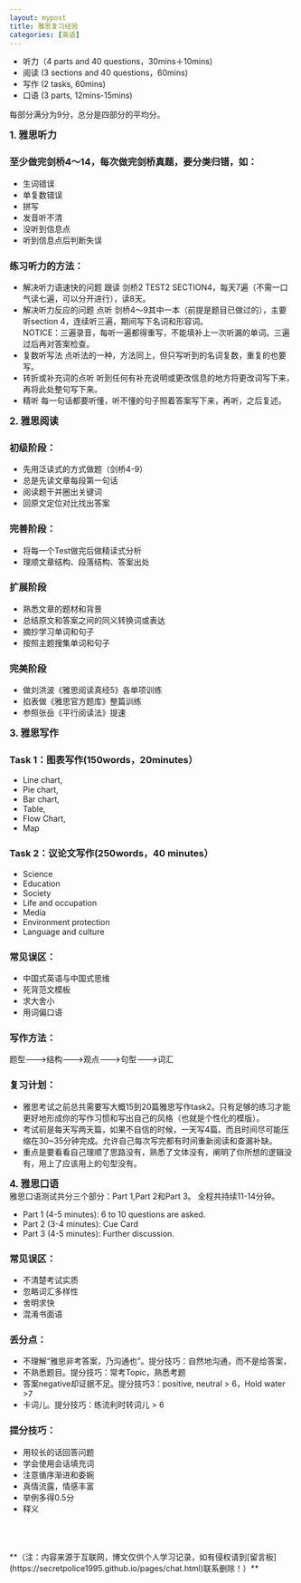 ```yaml
---
layout: mypost
title: 雅思复习经验
categories: [英语]
---
```


- 听力（4 parts and 40 questions，30mins＋10mins)
- 阅读 (3 sections and 40 questions，60mins)
- 写作 (2 tasks, 60mins)
- 口语 (3 parts, 12mins-15mins)

每部分满分为9分，总分是四部分的平均分。
	
<big>**1. 雅思听力**</big>  
### 至少做完剑桥4～14，每次做完剑桥真题，要分类归错，如：
- 生词错误                                                    
- 单复数错误                                                                      
- 拼写           
- 发音听不清                
- 没听到信息点             
- 听到信息点后判断失误

### 练习听力的方法：
- 解决听力语速快的问题
	跟读 剑桥2 TEST2 SECTION4，每天7遍（不需一口气读七遍，可以分开进行），读8天。
- 解决听力反应的问题
	点听 剑桥4～9其中一本（前提是题目已做过的），主要听section 4，连续听三遍，期间写下名词和形容词。  
    NOTICE：三遍录音，每听一遍都得重写，不能填补上一次听漏的单词。三遍过后再对答案检查。
- 复数听写法
	点听法的一种，方法同上，但只写听到的名词复数，重复的也要写。
- 转折或补充词的点听
	听到任何有补充说明或更改信息的地方将更改词写下来，再将此处整句写下来。
- 精听
	每一句话都要听懂，听不懂的句子照着答案写下来，再听，之后复述。

<big>**2. 雅思阅读**</big>  
### 初级阶段：
- 先用泛读式的方式做题（剑桥4-9）
- 总是先读文章每段第一句话
- 阅读题干并圈出关键词
- 回原文定位对比找出答案
### 完善阶段：
- 将每一个Test做完后做精读式分析
- 理顺文章结构、段落结构、答案出处
### 扩展阶段
- 熟悉文章的题材和背景
- 总结原文和答案之间的同义转换词或表达
- 摘抄学习单词和句子
- 按照主题搜集单词和句子
### 完美阶段
- 做刘洪波《雅思阅读真经5》各单项训练
- 掐表做《雅思官方题库》整篇训练
- 参照张岳《平行阅读法》提速

<big>**3. 雅思写作**</big>    
### Task 1：图表写作(150words，20minutes）    
- Line chart,
- Pie chart,
- Bar chart, 
- Table, 
- Flow Chart, 
- Map     

### Task 2：议论文写作(250words，40 minutes）
- Science
- Education
- Society
- Life and occupation 
- Media
- Environment protection
- Language and culture

### 常见误区：
- 中国式英语与中国式思维
- 死背范文模板
- 求大舍小
- 用词偏口语

### 写作方法：
题型--->结构--->观点--->句型--->词汇 

### 复习计划：
- 雅思考试之前总共需要写大概15到20篇雅思写作task2。只有足够的练习才能更好地形成你的写作习惯和写出自己的风格（也就是个性化的模版）。
- 考试前是每天写两天篇，如果不自信的时候，一天写4篇。而且时间尽可能压缩在30~35分钟完成。允许自己每次写完都有时间重新阅读和查漏补缺。
- 重点是要看看自己理顺了思路没有，熟悉了文体没有，阐明了你所想的逻辑没有，用上了应该用上的句型没有。

<big>**4. 雅思口语**</big>    
雅思口语测试共分三个部分：Part 1,Part 2和Part 3。 全程共持续11-14分钟。
- Part 1 (4-5 minutes): 6 to 10 questions are asked.
- Part 2 (3-4 minutes): Cue Card 
- Part 3 (4-5 minutes): Further discussion.
	
### 常见误区：
- 不清楚考试实质
- 忽略词汇多样性
- 舍明求快
- 混淆书面语

### 丢分点：
- 不理解“雅思非考答案，乃沟通也”。提分技巧：自然地沟通，而不是给答案，
- 不熟悉题目。提分技巧：常考Topic，熟悉考题 
- 答案negative却证据不足。提分技巧3：positive, neutral  > 6，Hold water >7
- 卡词儿。提分技巧：练流利时转词儿 > 6

### 提分技巧：
- 用较长的话回答问题 
- 学会使用会话填充词
- 注意循序渐进和委婉
- 真情流露，情感丰富
- 举例多得0.5分
- 释义
	

<br/>
<br/>
<br/>
**（注：内容来源于互联网，博文仅供个人学习记录，如有侵权请到[留言板](https://secretpolice1995.github.io/pages/chat.html)联系删除！）**
<br/>